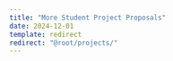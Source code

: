 ```yaml
---
title: "More Student Project Proposals"
date: 2024-12-01
template: redirect
redirect: "@root/projects/"
---
```


